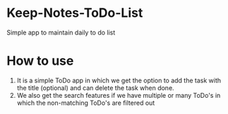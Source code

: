 # Keep-Notes-ToDo-List
Simple app to maintain  daily to do  list 

# How to use
1. It is a simple ToDo app  in which we get the option to add the task with the title (optional) and can delete the task when done.
2. We also get the search features if we have multiple or many ToDo's in which the non-matching ToDo's are filtered out 
